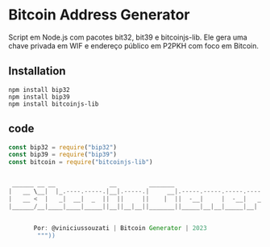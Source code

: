 # Bitcoin Address Generator
 Script em Node.js com pacotes bit32, bit39 e bitcoinjs-lib. Ele gera uma chave privada em WIF e endereço público em P2PKH com foco em Bitcoin.

## Installation

```
npm install bip32
npm install bip39
npm install bitcoinjs-lib
```

## code 

```node.js
const bip32 = require("bip32")
const bip39 = require("bip39")
const bitcoin = require("bitcoinjs-lib")


 ______ __ __               __         _______                                __              
|   __ \__|  |_.----.-----.|__|.-----.|     __|.-----.-----.-----.----.---.-.|  |_.-----.----.
|   __ <  |   _|  __|  _  ||  ||     ||    |  ||  -__|     |  -__|   _|  _  ||   _|  _  |   _|
|______/__|____|____|_____||__||__|__||_______||_____|__|__|_____|__| |___._||____|_____|__|  


       Por: @viniciussouzati | Bitcoin Generator | 2023
        """))


